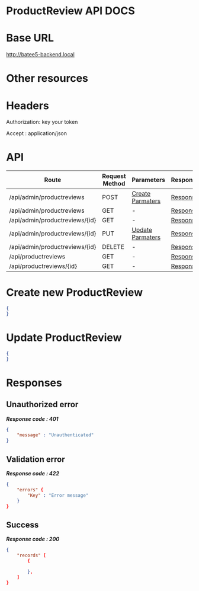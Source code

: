 # ProductReview API DOCS

# Base URL
http://batee5-backend.local

# Other resources 

 
# Headers

Authorization: key your token

Accept : application/json

# API 

| Route                        | Request Method | Parameters | Response  |
| -----------                  | -----------    |----------- |---------- |
| /api/admin/productreviews            | POST           |  [Create Parmaters](#Create)|[Response](#Response)|
| /api/admin/productreviews | GET           |-|  [Response](#Response)         |
|/api/admin/productreviews/{id}         | GET           |  - |  [Response](#Response)         |
|/api/admin/productreviews/{id}        |PUT           |  [Update Parmaters](#Update)|[Response](#Response)     |
|/api/admin/productreviews/{id}        |DELETE           |  -|[Response](#Response)| 
|/api/productreviews        |GET           |-| [Response](#Response)|
|/api/productreviews/{id}        |GET           |-|[Response](#Response)|


# <a name="Create"> </a> Create new ProductReview 

```json
{
} 
```

# <a name="Update"> </a> Update ProductReview

```json
{
} 
```
# <a name="Response"> </a> Responses 

## Unauthorized error

__*Response code : 401*__
```json 
{
    "message" : "Unauthenticated"
}
```

## Validation error 
__*Response code : 422*__

```json 
{
    "errors" {
        "Key" : "Error message"
    }
}
```
## Success  
__*Response code : 200*__
```json 
{
    "records" [
        {

        },
    ]
}
```
